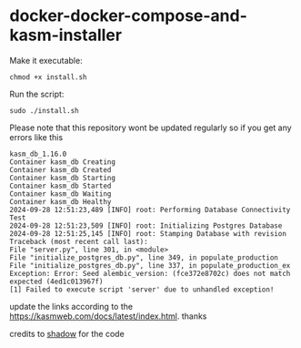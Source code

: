 # docker-docker-compose-and-kasm-installer

Make it executable: 
```
chmod +x install.sh
```
Run the script: 
```
sudo ./install.sh
```
Please note that this repository wont be updated regularly so if you get any errors like this 
```
kasm_db_1.16.0
Container kasm_db Creating
Container kasm_db Created
Container kasm_db Starting
Container kasm_db Started
Container kasm_db Waiting
Container kasm_db Healthy
2024-09-28 12:51:23,489 [INFO] root: Performing Database Connectivity Test
2024-09-28 12:51:23,509 [INFO] root: Initializing Postgres Database
2024-09-28 12:51:25,145 [INFO] root: Stamping Database with revision
Traceback (most recent call last):
File "server.py", line 301, in <module>
File "initialize_postgres_db.py", line 349, in populate_production
File "initialize_postgres_db.py", line 337, in populate_production_ex
Exception: Error: Seed alembic_version: (fce372e8702c) does not match expected (4ed1c013967f)
[1] Failed to execute script 'server' due to unhandled exception!
```

update the links according to the https://kasmweb.com/docs/latest/index.html. thanks


credits to [shadow](https://discord.com/users/1116705678745141339) for the code
